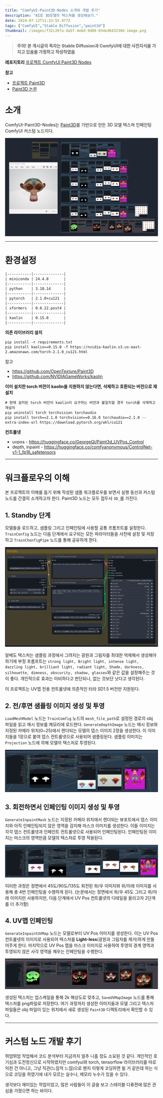 ```yaml
---
title: "ComfyUI-Paint3D-Nodes 소개와 개발 후기"
description: "AI로 3D모델의 텍스쳐를 생성해보기."
date: 2024-07-12T11:23:55.977Z
tags: ["ComfyUI","Stable Diffusion","paint3d"]
thumbnail: /images/f32c26fa-da5f-4e6d-9d00-034ed643230d-image.png
---
```

> **주의! 본 게시글의 독자는 Stable Diffusion과 ComfyUI에 대한 사전지식을 가지고 있음을 가정하고 작성하였음**

**레포지토리**
[프로젝트 ComfyUI Paint3D Nodes](https://github.com/N3rd00d/ComfyUI-Paint3D-Nodes)

**참고**
- [프로젝트 Paint3D](https://github.com/OpenTexture/Paint3D)
- [Paint3D 논문](https://arxiv.org/pdf/2312.13913)

# 소개

ComfyUI-Paint3D-Nodes는 [Paint3D](https://arxiv.org/pdf/2312.13913)를 기반으로 만든 3D 모델 텍스쳐 인페인팅 ComfyUI 커스텀 노드이다.

![](/images/f32c26fa-da5f-4e6d-9d00-034ed643230d-image.png)

---

# 환경설정

```
|-----------|--------------|
| miniconda | 24.4.0       |
|-----------|--------------|
| python    | 3.10.14      |
|-----------|--------------|
| pytorch   | 2.1.0+cu121  |
|-----------|--------------|
| xformers  | 0.0.22.post4 |
|-----------|--------------|
| kaolin    | 0.15.0       |
|-----------|--------------|
```

**의존 라이브러리 설치**
```
pip install -r requirements.txt
pip install kaolin==0.15.0 -f https://nvidia-kaolin.s3.us-east-2.amazonaws.com/torch-2.1.0_cu121.html
```

참고
- https://github.com/OpenTexture/Paint3D
- https://github.com/NVIDIAGameWorks/kaolin

**이미 설치한 torch 버전이 kaolin을 지원하지 않는다면, 삭제하고 호환되는 버전으로 재설치** 
```
# 현재 설치된 torch 버전이 kaolin이 요구하는 버전과 불일치할 경우 torch를 삭제하고 재설치
pip uninstall torch torchvision torchaudio
pip install torch==2.1.0 torchvision==0.16.0 torchaudio==2.1.0 --extra-index-url https://download.pytorch.org/whl/cu121
```

**컨트롤넷**
- uvpos -  https://huggingface.co/GeorgeQi/Paint3d_UVPos_Control
- depth, inpaint - https://huggingface.co/comfyanonymous/ControlNet-v1-1_fp16_safetensors 

---

# 워크플로우의 이해

본 프로젝트의 이해를 돕기 위해 작성된 샘플 워크플로우를 보면서 실행 동선과 커스텀 노드를 간결히 소개하고자 한다. Paint3D 노드는 모두 접두사 `3D_`를 가진다.

## 1. Standby 단계

모델들을 로드하고, 샘플링 그리고 인페인팅에 사용할 공통 프롬프트를 설정한다. `TrainConfig` 노드는 다음 단계에서 요구되는 모든 파라미터들을 사전에 설정 및 저장하고 `TrainChonfigPipe` 노드를 통해 공유하게 한다.

![](/images/fe44f89b-5034-48cc-b464-3332cd099506-image.png)

알베도 텍스처는 샘플링 과정에서 그려지는 광원과 그림자를 최대한 억제해서 생성해야 하기에 부정 프롬프트는 `strong light, Bright light, intense light, dazzling light, brilliant light, radiant light, Shade, darkness, silhouette, dimness, obscurity, shadow, glasses`와 같은 값을 설정해주는 것이 좋다. 개인적으로 효과는 미비하다고 판단되나, 없는 것보단 낫다고 생각된다.

이 프로젝트는 UV맵 전용 컨트롤넷에 의존적인 터라 SD1.5 버전만 지원된다.

## 2. 전/후면 샘플링 이미지 생성 및 투영

`LoadMeshModel` 노드는 `TrainComfig` 노드의 `mesh_file_path`로 설정된 경로의 obj 파일을 읽고 매시 정보를 메모리에 로드한다. `GenerateDepthImage` 노드는 매시 정보와 지정된 카메라 위치(0~25)에서 렌더되는 모델의 뎁스 이미지 2장을 생성한다. 이 이미지들을 1장으로 붙여 뎁스 컨트롤넷으로 사용되어 샘플링된다. 샘플링 이미지는 `Projection` 노드에 의해 모델의 텍스처로 투영된다.

![](/images/dd1c2fa9-baa7-46d4-a1e6-764acd445341-image.png)

## 3. 회전하면서 인페인팅 이미지 생성 및 투영

`GenerateInpaintMask` 노드는 지정된 카메라 위치에서 렌더되는 뷰포트에서 뎁스 이미지와 아직 인페인팅되지 않은 영역을 감지해 마스크 이미지를 생성한다. 이들 이미지는 각각 뎁스 컨트롤넷과 인페인트 컨트롤넷으로 사용되어 인페인팅된다. 인페인팅된 이미지는 마스크의 영역만큼 모델의 텍스처로 투영 적용된다.

![](/images/186107c8-20b4-42cc-b763-32d67aedf08a-image.png)

이러한 과정은 정면에서 45도/90도/135도 회전된 좌/우 이미지와 위/아래 이미지를 사용해 총 4번 인페인팅을 수행하게 된다. (논문에서는 정면에서 좌/우 45도 그리고 위/아래 이미지만 사용하지만, 다음 단계에서 UV Pos 컨트롤넷의 디테일을 올리고자 2단계를 더 추가함)

## 4. UV맵 인페인팅

`GenerateInpaintUVMap` 노드는 모델로부터 UV Pos 이미지를 생성한다. 이는 UV Pos 컨트롤넷의 이미지로 사용되어 텍스처를 **Light-less**(광원과 그림자를 제거)하게 만들어주게 한다. 마지막으로 UV Pos 맵을 마스크 이미지로 사용하여 투영의 경계 영역과 투영되지 않은 사각 영역을 채우는 인페인팅을 수행한다.

![](/images/76efbb4e-9136-4b3b-aecc-4416bab0a88b-image.png)

생성된 텍스처는 업스케일을 통해 2k 해상도로 맞추고, `SaveUVMapImage` 노드를 통해 텍스처를 png파일로 저장한다. 여기 과정까지 생성한 이미지들과 모델 그리고 텍스처 파일들은 obj 파일이 있는 위치에서 새로 생성된 `Paint3D` 디렉토리에서 확인할 수 있다.

---

# 커스텀 노드 개발 후기

뛰엄뛰엄 작업해서 코드 분석부터 지금까지 얼추 나흘 정도 소요된 것 같다. 개인적인 호기심과 도전정신으로 시작하였지만 comfyui와 torch, tensorflow 라이브러리를 따로 익힌 건 아니고, 그냥 직관(느낌적 느낌)으로 왠지 이렇게 코딩하면 될 거 같은데 하는 식으로 코딩을 하였기에 내가 모르는 실수나, 메모리 누수가 있을 수 있다.

생각보다 재미있는 작업이었고, 많은 사람들이 이 글을 보고 스테이블 디퓨젼에 많은 관심을 가졌으면 하는 바이다.
